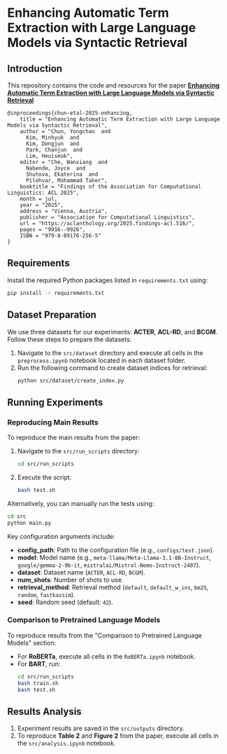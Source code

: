# Enhancing Automatic Term Extraction with Large Language Models via Syntactic Retrieval

## Introduction
This repository contains the code and resources for the paper [**Enhancing Automatic Term Extraction with Large Language Models via Syntactic Retrieval**](https://aclanthology.org/2025.findings-acl.516.pdf)

```
@inproceedings{chun-etal-2025-enhancing,
    title = "Enhancing Automatic Term Extraction with Large Language Models via Syntactic Retrieval",
    author = "Chun, Yongchan  and
      Kim, Minhyuk  and
      Kim, Dongjun  and
      Park, Chanjun  and
      Lim, Heuiseok",
    editor = "Che, Wanxiang  and
      Nabende, Joyce  and
      Shutova, Ekaterina  and
      Pilehvar, Mohammad Taher",
    booktitle = "Findings of the Association for Computational Linguistics: ACL 2025",
    month = jul,
    year = "2025",
    address = "Vienna, Austria",
    publisher = "Association for Computational Linguistics",
    url = "https://aclanthology.org/2025.findings-acl.516/",
    pages = "9916--9926",
    ISBN = "979-8-89176-256-5"
}
```

## Requirements
Install the required Python packages listed in `requirements.txt` using:
```bash
pip install -r requirements.txt
```

## Dataset Preparation
We use three datasets for our experiments: **ACTER**, **ACL-RD**, and **BCGM**. Follow these steps to prepare the datasets:

1. Navigate to the `src/dataset` directory and execute all cells in the `preprocess.ipynb` notebook located in each dataset folder.
2. Run the following command to create dataset indices for retrieval:
    ```bash
    python src/dataset/create_index.py
    ```

## Running Experiments
### Reproducing Main Results
To reproduce the main results from the paper:
1. Navigate to the `src/run_scripts` directory:
    ```bash
    cd src/run_scripts
    ```
2. Execute the script:
    ```bash
    bash test.sh
    ```

Alternatively, you can manually run the tests using:
```bash
cd src
python main.py
```
Key configuration arguments include:
- **config_path**: Path to the configuration file (e.g., `configs/test.json`).
- **model**: Model name (e.g., `meta-llama/Meta-Llama-3.1-8B-Instruct`, `google/gemma-2-9b-it`, `mistralai/Mistral-Nemo-Instruct-2407`).
- **dataset**: Dataset name (`ACTER`, `ACL-RD`, `BCGM`).
- **num_shots**: Number of shots to use.
- **retrieval_method**: Retrieval method (`default`, `default_w_ins`, `bm25`, `random`, `fastkassim`).
- **seed**: Random seed (default: `42`).

### Comparison to Pretrained Language Models
To reproduce results from the "Comparison to Pretrained Language Models" section:
- For **RoBERTa**, execute all cells in the `RoBERTa.ipynb` notebook.
- For **BART**, run:
  ```bash
  cd src/run_scripts
  bash train.sh
  bash test.sh
  ```

## Results Analysis
1. Experiment results are saved in the `src/outputs` directory.
2. To reproduce **Table 2** and **Figure 2** from the paper, execute all cells in the `src/analysis.ipynb` notebook.


